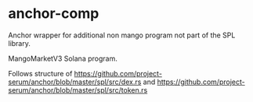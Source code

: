 # anchor-comp

Anchor wrapper for additional non mango program not part of the SPL library.

MangoMarketV3 Solana program.

Follows structure of <https://github.com/project-serum/anchor/blob/master/spl/src/dex.rs> and <https://github.com/project-serum/anchor/blob/master/spl/src/token.rs>
